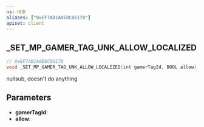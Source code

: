 ```yaml
---
ns: HUD
aliases: ["0xEF7AB1A0E8C86170"]
apiset: client
---
```

## _SET_MP_GAMER_TAG_UNK_ALLOW_LOCALIZED

```c
// 0xEF7AB1A0E8C86170
void _SET_MP_GAMER_TAG_UNK_ALLOW_LOCALIZED(int gamerTagId, BOOL allow);
```

nullsub, doesn't do anything

## Parameters
* **gamerTagId**:
* **allow**: